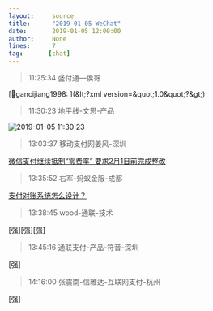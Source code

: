 ```yaml
---
layout:     source 
title:      "2019-01-05-WeChat"
date:       2019-01-05 12:00:00
author:     None
lines:      7 
tag:       [chat]
---
```

> 11:25:34  盛付通—侯哥  
   
[gancijiang1998:
](&amp;lt;?xml version=&amp;quot;1.0&amp;quot;?&amp;gt;)  
   
> 11:30:23  地平线-文思-产品  
   
![2019-01-05 11:30:23](http://static.cocolian.cn/img/20190105_113023.png) 
   
> 13:03:37  移动支付网姜风-深圳  
   
[微信支付继续抵制“零费率” 要求2月1日前完成整改
](http://mp.weixin.qq.com/s?__biz=MjM5MTQ0NDEwMA==&amp;amp;amp;mid=2651576232&amp;amp;amp;idx=1&amp;amp;amp;sn=c3fa4fdedcea4aacec9ba113fd253275&amp;amp;amp;chksm=bd4a0a438a3d83558c8ddb2f1156fc79468ae42e34cd97127d57d64b14804bd031a015202446&amp;amp;amp;mpshare=1&amp;amp;amp;scene=1&amp;amp;amp;srcid=#rd)  
   
> 13:35:52  右军-蚂蚁金服-成都  
   
[支付对账系统怎么设计？
](http://mp.weixin.qq.com/s?__biz=MzIxMzEzMjM5NQ==&amp;amp;amp;mid=2651031048&amp;amp;amp;idx=1&amp;amp;amp;sn=1fce747c5fd4094a53c317d755fbafa2&amp;amp;amp;chksm=8c4c530cbb3bda1a0b13f041cb58ac16690ca06678f8a964ce7c4af0b442600521a6415dddf8&amp;amp;amp;mpshare=1&amp;amp;amp;scene=1&amp;amp;amp;srcid=0105Cdd2i6BjUDbY5wjJEJHF#rd)  
   
> 13:38:45  wood-通联-技术  
   
[强][强][强]  
   
> 13:45:16  通联支付-产品-符音-深圳  
   
[强]  
   
> 14:16:00  张震南-信雅达-互联网支付-杭州  
   
[强]  
   
